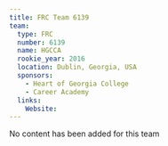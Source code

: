 ```yaml
---
title: FRC Team 6139
team:
  type: FRC
  number: 6139
  name: HGCCA
  rookie_year: 2016
  location: Dublin, Georgia, USA
  sponsors:
    - Heart of Georgia College
    - Career Academy
  links:
    Website: 
---
```

No content has been added for this team